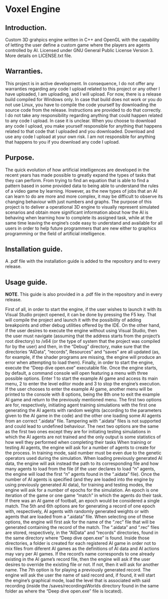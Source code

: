 # Voxel Engine

## Introduction.
 Custom 3D grahpics engine written in C++ and OpenGL with the capability of letting
 the user define a custom game where the players are agents controlled by AI.
 Licensed under GNU General Public License Version 3.
 More details on LICENSE.txt file.

## Warranties.
 This project is in active development. In consequence, I do not offer any warranties regarding any code I upload related to this project or any other I have uploaded, I am uploading, and I will upload.
 For now, there is a release build compiled for Windows only. In case that build does not work or you do not use Linux, you have to compile the code yourself by downloading the source code from the release. Instructions are provided to do that correctly. 
 I do not take any responsibility regarding anything that could happen related to any code I upload.
 In case it is unclear. When you choose to download any code I upload, you make yourself
 responsible for anything that happens related to that code that I uploaded and you downloaded. 
 Download and use any code I upload at your own risk. I am not responsible for anything that happens to you if you download any code I upload.

## Purpose.
 The quick evolution of how artificial intelligences are developed in the
 recent years has made possible to greatly expand the types of tasks that they
 can perform. From trying to find an equation that is able to find a pattern
 based in some provided data to being able to understand the rules of a video
 game by learning. However, as the new types of jobs that an AI can learn
 to do are more and more complex, it may be difficult to observe its changing
 behaviour with just numbers and graphs. The purpose of this project is
 to deliver a operational 3D engine to visually represent simulated scenarios
 and obtain more significant information about how the AI is behaving when
 learning how to complete its assigned task, while at the same time leaving the
 engine’s code easy to understand and available for all users in order to help
 future programmers that are new either to graphics programming or the field
 of artificial intelligence.

## Installation guide.
A .pdf file with the installation guide is added to the repository and to every release.

## Usage guide.
**NOTE**. This guide is also provided in a .pdf file in the repository and in every release.

First of all, in order to start the engine, if the user wishes to launch it with
its Visual Studio project opened, it can be done by pressing the F5 key. That
will compile the project and launch it with the possibility of adding breakpoints
and other debug utilities offered by the IDE.
On the other hand, if the user desires to execute the engine without using
Visual Studio, then the user must navigate (assuming that the address starts
from the project’s root directory) to /x64 (or the type of system that the project
was compiled for by the user) and then, in the “Debug” directory, make sure that
the directories “AIData”, “records”, Resources” and “saves” are all updated (as,
for example, if the shader programs are missing, the engine will produce an error
when attempting to load them). Finally, in order to start the engine, execute the
“Deep dive open.exe” executable file.
Once the engine starts, by default, a command console will open featuring a
menu with three possible options. Enter 1 to start the example AI game and
access its main menu, 2 to enter the level editor mode and 3 to stop the engine’s
execution.
If the user chooses to enter the example AI game, another menu will be printed
to the console with 8 options, being the 8th one to exit the example AI game and
return to the previously mentioned menu. The first two options are for,
respectively, initiating agent training simulations with the first one generating the
AI agents with random weights (according to the parameters given to the AI game
in the code) and the other one loading some AI agents from an correct “.aidata”
file. Tampering with “.aidata” files is not supported and could lead to undefined
behaviour.
The next two options are the same as the first two ones except they are for
initiating testing simulations in which the AI agents are not trained and the only
output is some statistics of how well they performed when completing their tasks
When training or testing AI agents, the engine will ask for a number of
agents to create for the process. In training mode, said number must be even
due to the genetic operators used during the simulation. When loading
previously generated AI data, the engine will ask instead the path to its
corresponding file and how many agents to load from the file (if the user declares
to load “n” agents, the engine will load the first “n” agents found in the “.aidata”
file).
Once the number of AI agents is specified (and they are loaded into the engine
by using previously generated AI data), for training and testing modes, the engine
will ask for a number of epochs for the simulation. An epoch is one iteration of
the game or one game “match” in which the agents do their task. If there was an
AI game of football, an epoch would be considered a single match.
The 5th and 6th options are for generating a record of one epoch with,
respectively, AI agents with randomly generated weights or with agents that are
loaded from a “.aidata” file. When selecting one of these options, the engine will
first ask for the name of the “.rec” file that will be generated containing the record
of the match.
The “.aidata” and “.rec” files are stored, respectively, in the “AIData” and
“records” directories, found in the same directory where “Deep dive open.exe” is
found. Inside those directories, a folder is created for each registered AI game in
order not to mix files from diferent AI games as the definitions of AI data and AI
actions may vary per AI games.
If the record’s name corresponds to one already existing in the AI game’s
record file, then the engine will ask if the user desires to override the existing file
or not. If not, then it will ask for another name.
The 7th option is for playing a previously generated record. The engine will
ask the user the name of said record and, if found, it will start the engine’s
graphical mode, load the level that is associated with said recording (inside the
/saves/recordingsWorlds directory found in the same folder as where the “Deep
dive open.exe” file is located).